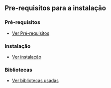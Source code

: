 ## Pre-requisitos para a instalação

### Pré-requisitos
- [Ver Pré-requisitos](prerequisitos.md)

### Instalação
- [Ver instalação](instalacao.md) 

### Bibliotecas
- [Ver bibliotecas usadas](bibliotecas.md) 
